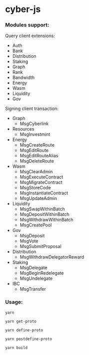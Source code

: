 # cyber-js

### Modules support:

Query client extensions:
- Auth
- Bank
- Distribution
- Staking
- Graph
- Rank
- Bandwidth
- Energy
- Wasm
- Liquidity
- Gov

Signing client transaction:
- Graph
    - MsgCyberlink
- Resources
    - MsgInvestmint
- Energy
    - MsgCreateRoute
    - MsgEditRoute
    - MsgEditRouteAlias
    - MsgDeleteRoute
- Wasm
    - MsgClearAdmin
    - MsgExecuteContract
    - MsgMigrateContract
    - MsgStoreCode
    - MsgInstantiateContract
    - MsgUpdateAdmin
- Liquidity
    - MsgSwapWithinBatch
    - MsgDepositWithinBatch
    - MsgWithdrawWithinBatch
    - MsgCreatePool
- Gov
    - MsgDeposit
    - MsgVote
    - MsgSubmitProposal
- Distribution
    - MsgWithdrawDelegatorReward
- Staking
    - MsgDelegate
    - MsgBeginRedelegate
    - MsgUndelegate
- IBC
    - MsgTransfer


### Usage:
```
yarn

yarn get-proto

yarn define-proto

yarn postdefine-proto

yarn build
```
